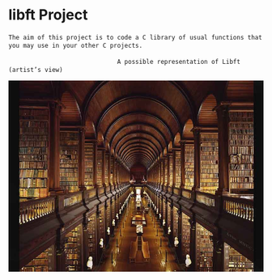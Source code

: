 # libft Project

    The aim of this project is to code a C library of usual functions that you may use in your other C projects.
    
                                  A possible representation of Libft (artist’s view)
                              
![Screenshot](files/lib.jpg)
